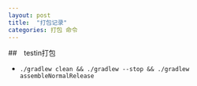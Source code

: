 ```yaml
---
layout: post
title:  "打包记录"
categories: 打包 命令
---
```




##　testin打包

 * `./gradlew clean && ./gradlew --stop && ./gradlew assembleNormalRelease`
